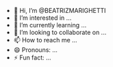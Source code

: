 - 👋 Hi, I’m @BEATRIZMARIGHETTI
- 👀 I’m interested in ...
- 🌱 I’m currently learning ...
- 💞️ I’m looking to collaborate on ...
- 📫 How to reach me ...
- 😄 Pronouns: ...
- ⚡ Fun fact: ...

<!---
BEATRIZMARIGHETTI/BEATRIZMARIGHETTI is a ✨ special ✨ repository because its `README.md` (this file) appears on your GitHub profile.
You can click the Preview link to take a look at your changes.
--->
